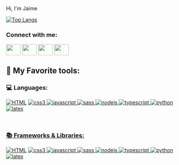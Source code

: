 Hi, I'm Jaime

[![Top Langs](https://github-readme-stats.vercel.app/api/top-langs/?username=Jaime9611&layout=compact&theme=dark)](https://github.com/anuraghazra/github-readme-stats)

<h3 align="left">Connect with me:</h3>
<p align="left">
<a href="your link" target="blank"><img align="center" src="https://cdn.jsdelivr.net/npm/simple-icons@3.0.1/icons/twitter.svg" alt="" height="30" width="40" /></a>
<a href="your link" target="blank"><img align="center" src="https://cdn.jsdelivr.net/npm/simple-icons@3.0.1/icons/linkedin.svg" alt="" height="30" width="40" /></a>
<a href="your link" target="blank"><img align="center" src="https://cdn.jsdelivr.net/npm/simple-icons@3.0.1/icons/instagram.svg" alt="" height="30" width="40" /></a>
<a href="your link" target="blank"><img align="center" src="https://cdn.jsdelivr.net/npm/simple-icons@3.0.1/icons/youtube.svg" alt="" height="30" width="40" /></a>
</p>

<!-- Badges are from https://github.com/Ileriayo/markdown-badges -->
## :hammer: My Favorite tools:

### :computer: Languages:
<p align="left"> 
  <a href="23"><img alt="HTML" src="https://img.shields.io/badge/HTML-E34F26.svg?logo=html5&logoColor=white"></a>
  <a href="https://www.twitter.com/" target="_blank"> <img src="https://img.shields.io/badge/CSS-1572B6.svg?style=flat&logo=css3&logoColor=white" alt="css3" />
  <a href="https://www.twitter.com/" target="_blank"> <img src="https://img.shields.io/badge/Javascript-323330.svg?style=flat&logo=javascript&logoColor=%23F7DF1E" alt="javascript" />
  <a href="https://www.twitter.com/" target="_blank"> <img src="https://img.shields.io/badge/SASS-hotpink.svg?style=flat&logo=SASS&logoColor=white" alt="sass" />
  <a href="https://www.twitter.com/" target="_blank"> <img src="https://img.shields.io/badge/Node.js-6DA55F?style=flat&logo=node.js&logoColor=white" alt="nodejs" />
  <a href="https://www.twitter.com/" target="_blank"> <img src="https://img.shields.io/badge/Typescript-007ACC.svg?style=flat&logo=typescript&logoColor=white" alt="typescript" />
  <a href="https://www.twitter.com/" target="_blank"> <img src="https://img.shields.io/badge/Python-3670A0?style=flat&logo=python&logoColor=ffdd54" alt="python" />
  <a href="https://www.twitter.com/" target="_blank"> <img src="https://img.shields.io/badge/LaTeX-008080.svg?style=flat&logo=latex&logoColor=white" alt="latex" />
</p>
<br />


### :books: Frameworks & Libraries:
<p align="left"> 
  <a href="23"><img alt="HTML" src="https://img.shields.io/badge/HTML-E34F26.svg?logo=html5&logoColor=white"></a>
  <a href="https://www.twitter.com/" target="_blank"> <img src="https://img.shields.io/badge/CSS-1572B6.svg?style=flat&logo=css3&logoColor=white" alt="css3" />
  <a href="https://www.twitter.com/" target="_blank"> <img src="https://img.shields.io/badge/Javascript-323330.svg?style=flat&logo=javascript&logoColor=%23F7DF1E" alt="javascript" />
  <a href="https://www.twitter.com/" target="_blank"> <img src="https://img.shields.io/badge/SASS-hotpink.svg?style=flat&logo=SASS&logoColor=white" alt="sass" />
  <a href="https://www.twitter.com/" target="_blank"> <img src="https://img.shields.io/badge/Node.js-6DA55F?style=flat&logo=node.js&logoColor=white" alt="nodejs" />
  <a href="https://www.twitter.com/" target="_blank"> <img src="https://img.shields.io/badge/Typescript-007ACC.svg?style=flat&logo=typescript&logoColor=white" alt="typescript" />
  <a href="https://www.twitter.com/" target="_blank"> <img src="https://img.shields.io/badge/Python-3670A0?style=flat&logo=python&logoColor=ffdd54" alt="python" />
  <a href="https://www.twitter.com/" target="_blank"> <img src="https://img.shields.io/badge/LaTeX-008080.svg?style=flat&logo=latex&logoColor=white" alt="latex" />
</p>
<br />
